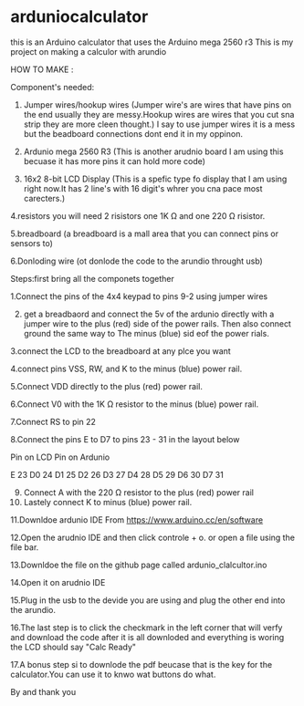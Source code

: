# arduniocalculator
this is an Arduino calculator that uses the Arduino mega 2560 r3
This is my project on making a calculor with arundio 


HOW TO MAKE :

Component's needed:

1. Jumper wires/hookup wires
(Jumper wire's are wires that have pins on the end usually they are messy.Hookup wires are wires that you cut sna strip they are more cleen thought.)
I say to use jumper wires it is a mess but the beadboard connections dont end it in my oppinon.


2. Ardunio mega 2560 R3
(This is another arudnio board I am using this becuase it has more pins it can hold more code)


3. 16x2 8-bit LCD Display
(This is a spefic type fo display that I am using right now.It has 2 line's with 16 digit's whrer you cna pace most carecters.)

4.resistors
you will need 2 risistors one 1K Ω and one 220 Ω risistor.

5.breadboard
(a breadboard is a mall area that you can connect pins or sensors to)

6.Donloding wire
(ot donlode the code to the arundio throught usb)


Steps:first bring all the componets together

1.Connect the pins of the 4x4 keypad to pins 9-2 using jumper wires


2. get a breadbaord and connect the 5v of the ardunio directly with a jumper wire to the plus (red) side of the power rails.
Then also connect ground the same way to The minus (blue) sid eof the power rials.

3.connect the LCD to the breadboard at any plce you want

4.connect pins VSS, RW, and K to the minus (blue) power rail.

5.Connect VDD directly to the plus  (red) power rail.

6.Connect V0 with the 1K Ω resistor to the minus  (blue) power rail.

7.Connect RS to pin 22

8.Connect the pins E to D7 to pins 23 - 31 in the layout below



Pin on LCD          Pin on Ardunio

E                   23
D0                  24
D1                  25
D2                  26
D3                  27
D4                  28
D5                  29
D6                  30
D7                  31



9. Connect A with the 220 Ω resistor to the plus  (red) power rail
10. Lastely connect K to minus  (blue) power rail.



11.Downldoe ardunio IDE From https://www.arduino.cc/en/software

12.Open the arudnio IDE and then click controle + o. or open a file using the file bar.

13.Downldoe the file on the github page called ardunio_clalcultor.ino

14.Open it on arudnio IDE

15.Plug in the usb to the devide you are using and plug the other end into the arundio.

16.The last step is to click the checkmark in the left corner that will verfy and download the code after it is all downloded and everything is woring the LCD should say "Calc Ready"

17.A bonus step si to downlode the pdf beucase that is the key for the calculator.You can use it to knwo wat buttons do what.


By and thank you
